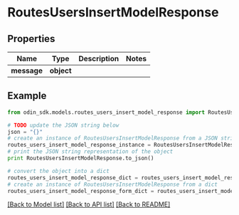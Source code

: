 # RoutesUsersInsertModelResponse


## Properties

Name | Type | Description | Notes
------------ | ------------- | ------------- | -------------
**message** | **object** |  | 

## Example

```python
from odin_sdk.models.routes_users_insert_model_response import RoutesUsersInsertModelResponse

# TODO update the JSON string below
json = "{}"
# create an instance of RoutesUsersInsertModelResponse from a JSON string
routes_users_insert_model_response_instance = RoutesUsersInsertModelResponse.from_json(json)
# print the JSON string representation of the object
print RoutesUsersInsertModelResponse.to_json()

# convert the object into a dict
routes_users_insert_model_response_dict = routes_users_insert_model_response_instance.to_dict()
# create an instance of RoutesUsersInsertModelResponse from a dict
routes_users_insert_model_response_form_dict = routes_users_insert_model_response.from_dict(routes_users_insert_model_response_dict)
```
[[Back to Model list]](../README.md#documentation-for-models) [[Back to API list]](../README.md#documentation-for-api-endpoints) [[Back to README]](../README.md)


